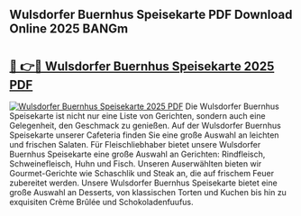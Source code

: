 ## Wulsdorfer Buernhus Speisekarte PDF Download Online 2025 BANGm

# <h2><a href="http://gcd9q1.nevu.top/?p=Wulsdorfer+Buernhus+Speisekarte">🔗 👉🔴 Wulsdorfer Buernhus Speisekarte 2025 PDF</a></h2>

[![Wulsdorfer Buernhus Speisekarte 2025 PDF](https://i.imgur.com/dBaPXMq.png)](http://gcd9q1.nevu.top/?p=Wulsdorfer+Buernhus+Speisekarte)
Die Wulsdorfer Buernhus Speisekarte ist nicht nur eine Liste von Gerichten, sondern auch eine Gelegenheit, den Geschmack zu genießen. Auf der Wulsdorfer Buernhus Speisekarte unserer Cafeteria finden Sie eine große Auswahl an leichten und frischen Salaten. Für Fleischliebhaber bietet unsere Wulsdorfer Buernhus Speisekarte eine große Auswahl an Gerichten: Rindfleisch, Schweinefleisch, Huhn und Fisch. Unseren Auserwählten bieten wir Gourmet-Gerichte wie Schaschlik und Steak an, die auf frischem Feuer zubereitet werden. Unsere Wulsdorfer Buernhus Speisekarte bietet eine große Auswahl an Desserts, von klassischen Torten und Kuchen bis hin zu exquisiten Crème Brûlée und Schokoladenfuufus.
